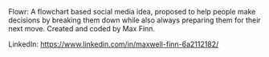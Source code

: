 Flowr: 
A flowchart based social media idea, proposed to help people make decisions by breaking them down while also always preparing them for their next move.
Created and coded by Max Finn.

LinkedIn: https://www.linkedin.com/in/maxwell-finn-6a2112182/

